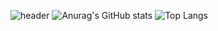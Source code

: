 ![header]()
![Anurag's GitHub stats](https://github-readme-stats.vercel.app/api?username=combat845alt&layout=compact&theme=chartreuse-dark)
![Top Langs](https://github-readme-stats.vercel.app/api/top-langs/?username=combat845alt&layout=compact&theme=chartreuse-dark)

